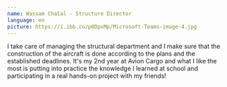 ```yaml
---
name: Wassam Chalal - Structure Director
language: en
picture: https://i.ibb.co/p0DpxMp/Microsoft-Teams-image-4.jpg
---
```

I take care of managing the structural department and I make sure that the construction of the aircraft is done according to the plans and the established deadlines. It's my 2nd year at Avion Cargo and what I like the most is putting into practice the knowledge I learned at school and participating in a real hands-on project with my friends!
